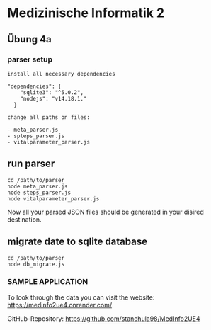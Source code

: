 # Medizinische Informatik 2 
## Übung 4a                


### parser setup
```
install all necessary dependencies

"dependencies": {
    "sqlite3": "^5.0.2",
    "nodejs": "v14.18.1."
  }
```

```
change all paths on files:

- meta_parser.js
- spteps_parser.js
- vitalparameter_parser.js

```

## run parser

```
cd /path/to/parser
node meta_parser.js
node steps_parser.js
node vitalparameter_parser.js

```
Now all your parsed JSON files should be generated in your disired destination.


## migrate date to sqlite database

```
cd /path/to/parser
node db_migrate.js

```

### SAMPLE APPLICATION

To look through the data you can visit the website: https://medinfo2ue4.onrender.com/

GitHub-Repository: https://github.com/stanchula98/MedInfo2UE4







